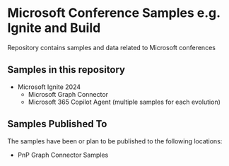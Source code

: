 # Microsoft Conference Samples e.g. Ignite and Build

Repository contains samples and data related to Microsoft conferences

## Samples in this repository

- Microsoft Ignite 2024 
    - Microsoft Graph Connector
    - Microsoft 365 Copilot Agent (multiple samples for each evolution)

## Samples Published To

The samples have been or plan to be published to the following locations:

- PnP Graph Connector Samples
